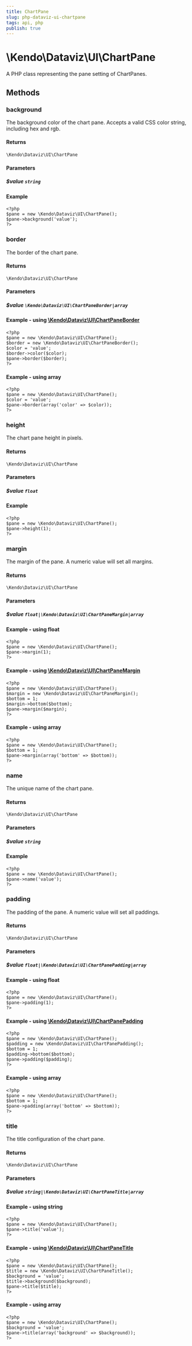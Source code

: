 ```yaml
---
title: ChartPane
slug: php-dataviz-ui-chartpane
tags: api, php
publish: true
---
```


# \Kendo\Dataviz\UI\ChartPane

A PHP class representing the pane setting of ChartPanes.


## Methods

### background
The background color of the chart pane. Accepts a valid CSS color string, including hex and rgb.

#### Returns
`\Kendo\Dataviz\UI\ChartPane`

#### Parameters

##### $value `string`



#### Example 
    <?php
    $pane = new \Kendo\Dataviz\UI\ChartPane();
    $pane->background('value');
    ?>

### border

The border of the chart pane.

#### Returns
`\Kendo\Dataviz\UI\ChartPane`

#### Parameters

##### $value `\Kendo\Dataviz\UI\ChartPaneBorder|array`


#### Example - using [\Kendo\Dataviz\UI\ChartPaneBorder](/api/wrappers/php/Kendo/Dataviz/UI/ChartPaneBorder)
    <?php
    $pane = new \Kendo\Dataviz\UI\ChartPane();
    $border = new \Kendo\Dataviz\UI\ChartPaneBorder();
    $color = 'value';
    $border->color($color);
    $pane->border($border);
    ?>

#### Example - using array

    <?php
    $pane = new \Kendo\Dataviz\UI\ChartPane();
    $color = 'value';
    $pane->border(array('color' => $color));
    ?>

### height
The chart pane height in pixels.

#### Returns
`\Kendo\Dataviz\UI\ChartPane`

#### Parameters

##### $value `float`



#### Example 
    <?php
    $pane = new \Kendo\Dataviz\UI\ChartPane();
    $pane->height(1);
    ?>

### margin

The margin of the pane. A numeric value will set all margins.

#### Returns
`\Kendo\Dataviz\UI\ChartPane`

#### Parameters

##### $value `float|\Kendo\Dataviz\UI\ChartPaneMargin|array`




#### Example  - using float
    <?php
    $pane = new \Kendo\Dataviz\UI\ChartPane();
    $pane->margin(1);
    ?>


#### Example - using [\Kendo\Dataviz\UI\ChartPaneMargin](/api/wrappers/php/Kendo/Dataviz/UI/ChartPaneMargin)
    <?php
    $pane = new \Kendo\Dataviz\UI\ChartPane();
    $margin = new \Kendo\Dataviz\UI\ChartPaneMargin();
    $bottom = 1;
    $margin->bottom($bottom);
    $pane->margin($margin);
    ?>

#### Example - using array

    <?php
    $pane = new \Kendo\Dataviz\UI\ChartPane();
    $bottom = 1;
    $pane->margin(array('bottom' => $bottom));
    ?>

### name
The unique name of the chart pane.

#### Returns
`\Kendo\Dataviz\UI\ChartPane`

#### Parameters

##### $value `string`



#### Example 
    <?php
    $pane = new \Kendo\Dataviz\UI\ChartPane();
    $pane->name('value');
    ?>

### padding

The padding of the pane. A numeric value will set all paddings.

#### Returns
`\Kendo\Dataviz\UI\ChartPane`

#### Parameters

##### $value `float|\Kendo\Dataviz\UI\ChartPanePadding|array`




#### Example  - using float
    <?php
    $pane = new \Kendo\Dataviz\UI\ChartPane();
    $pane->padding(1);
    ?>


#### Example - using [\Kendo\Dataviz\UI\ChartPanePadding](/api/wrappers/php/Kendo/Dataviz/UI/ChartPanePadding)
    <?php
    $pane = new \Kendo\Dataviz\UI\ChartPane();
    $padding = new \Kendo\Dataviz\UI\ChartPanePadding();
    $bottom = 1;
    $padding->bottom($bottom);
    $pane->padding($padding);
    ?>

#### Example - using array

    <?php
    $pane = new \Kendo\Dataviz\UI\ChartPane();
    $bottom = 1;
    $pane->padding(array('bottom' => $bottom));
    ?>

### title

The title configuration of the chart pane.

#### Returns
`\Kendo\Dataviz\UI\ChartPane`

#### Parameters

##### $value `string|\Kendo\Dataviz\UI\ChartPaneTitle|array`




#### Example  - using string
    <?php
    $pane = new \Kendo\Dataviz\UI\ChartPane();
    $pane->title('value');
    ?>


#### Example - using [\Kendo\Dataviz\UI\ChartPaneTitle](/api/wrappers/php/Kendo/Dataviz/UI/ChartPaneTitle)
    <?php
    $pane = new \Kendo\Dataviz\UI\ChartPane();
    $title = new \Kendo\Dataviz\UI\ChartPaneTitle();
    $background = 'value';
    $title->background($background);
    $pane->title($title);
    ?>

#### Example - using array

    <?php
    $pane = new \Kendo\Dataviz\UI\ChartPane();
    $background = 'value';
    $pane->title(array('background' => $background));
    ?>

 
